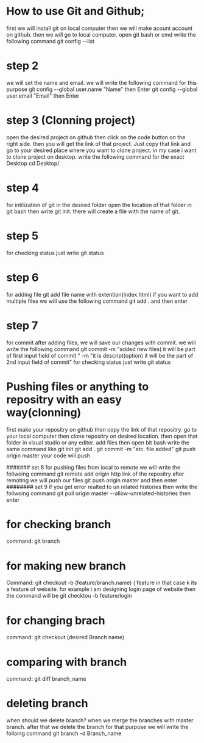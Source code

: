 # How to use Git and Github;
 first we will install git on local computer then we will make acount account on github. then we will go to local computer. open git bash or cmd write the following command
 git config --list
 
 # step 2
 we will set the name and email. we will write the following command for this purpose
 git config --global user.name "Name" then Enter
 git config --global user.email "Email" then Enter
 
 # step 3 (Clonning project)
 open the desired project on github then click on the code button on the right side.
 then you will get the link of that project. Just copy that link and go to your desired place where you want to clone project.
 in my case i want to clone project on desktop.
 write the following command for the exact Desktop
 cd Desktop/
 # step 4 
 for intilization of git in the desired folder 
 open the location of that folder in git bash 
 then write  git init. there will  create a file with the name of git.
 # step 5
 for checking status 
 just write git status
 
 # step 6
 for adding file 
 git add file name with extention(index.html)
 if you want to add multiple files we will use the following command
 git add . and then enter
  
 # step 7
 for commit
 after adding files, we will save our changes with commit. we will write the following command
 git commit -m "added new files( it will be part of first input field of commit " -m "it is descript(option) it will be the part of 2nd input field of commit"
 for checking status just write
 git status
 
 # Pushing files or anything to repositry with an easy way(clonning)
 first make your repositry on github then copy the link of that repositry. go to your local computer then clone repositry on desired location. 
 then open that folder in visual studio or any editer. add files then open bit bash write the same command like
 git init
 git add .
 git commit -m "etc. file added"
 git push origin master 
 your code will push 
 
 ####### set 8
 for pushing files from local to remote 
 we will write the follwoing command
 git remote add origin http link of the repositry
 after remoting we will push our files 
 git push origin master and then enter
 ######## set 9
 if you get error realted to un related histories then write the follwoing command
 git pull origin master  --allow-unrelated-histories then enter

 
 # for checking branch
 command: git branch
 # for making new branch
 Command: git checkout -b (feature/branch.name) ( feature in that case k its a feature of website. for example i am designing login page of website then the command will be
 git checktou -b feature/login
 # for changing brach 
 command: git checkout (desired Branch name)
 # comparing with branch
 command:
 git diff branch_name
 # deleting branch
 when should we delete branch?
 when we merge the branches with master branch. after that we delete the branch for that purpose we will write the folloing command
 git branch -d Branch_name
 
 

